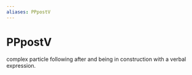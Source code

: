 ```yaml
---
aliases: PPpostV
---
```

# PPpostV

complex particle following after and being in construction with a verbal expression.